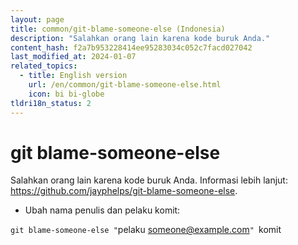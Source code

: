 ```yaml
---
layout: page
title: common/git-blame-someone-else (Indonesia)
description: "Salahkan orang lain karena kode buruk Anda."
content_hash: f2a7b953228414ee95283034c052c7facd027042
last_modified_at: 2024-01-07
related_topics:
  - title: English version
    url: /en/common/git-blame-someone-else.html
    icon: bi bi-globe
tldri18n_status: 2
---
```

# git blame-someone-else

Salahkan orang lain karena kode buruk Anda.
Informasi lebih lanjut: <https://github.com/jayphelps/git-blame-someone-else>.

- Ubah nama penulis dan pelaku komit:

`git blame-someone-else "`<span class="tldr-var badge badge-pill bg-dark-lm bg-white-dm text-white-lm text-dark-dm font-weight-bold">pelaku <someone@example.com></span>`" `<span class="tldr-var badge badge-pill bg-dark-lm bg-white-dm text-white-lm text-dark-dm font-weight-bold">komit</span>
